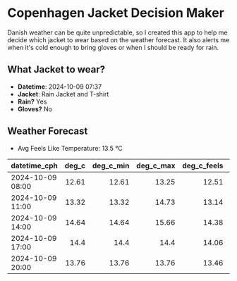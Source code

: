 
# Copenhagen Jacket Decision Maker

Danish weather can be quite unpredictable, so I created this app to help me decide which jacket to wear based on the weather forecast. 
It also alerts me when it's cold enough to bring gloves or when I should be ready for rain.

## What Jacket to wear?

- **Datetime**: 2024-10-09 07:37
- **Jacket**: Rain Jacket and T-shirt
- **Rain?** Yes
- **Gloves?** No

## Weather Forecast
- Avg Feels Like Temperature: 13.5 °C

| datetime_cph     |   deg_c |   deg_c_min |   deg_c_max |   deg_c_feels | weather   | wind   | rain   |
|:-----------------|--------:|------------:|------------:|--------------:|:----------|:-------|:-------|
| 2024-10-09 08:00 |   12.61 |       12.61 |       13.25 |         12.51 | Rain      | Low    | Low    |
| 2024-10-09 11:00 |   13.32 |       13.32 |       14.73 |         13.14 | Rain      | Low    | Low    |
| 2024-10-09 14:00 |   14.64 |       14.64 |       15.66 |         14.38 | Rain      | Medium | Low    |
| 2024-10-09 17:00 |   14.4  |       14.4  |       14.4  |         14.06 | Rain      | Low    | Low    |
| 2024-10-09 20:00 |   13.76 |       13.76 |       13.76 |         13.46 | Clouds    | Low    | None   |
        